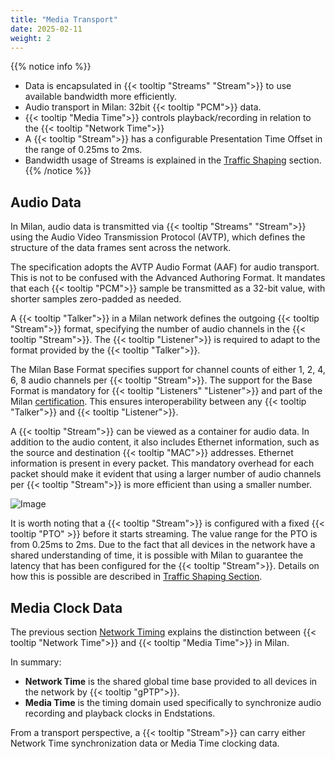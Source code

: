 ```yaml
---
title: "Media Transport"
date: 2025-02-11
weight: 2
---
```


{{% notice info %}}
- Data is encapsulated in {{< tooltip "Streams" "Stream">}} to use available bandwidth more efficiently.
- Audio transport in Milan: 32bit {{< tooltip "PCM">}} data.
- {{< tooltip "Media Time">}} controls playback/recording in relation to the {{< tooltip "Network Time">}}
- A {{< tooltip "Stream">}} has a configurable Presentation Time Offset in the range of 0.25ms to 2ms.
- Bandwidth usage of Streams is explained in the [Traffic Shaping](../03_traffic-shaping/stream-reservation/_index.md#how-much-traffic-is-reserved-for-my-audio-stream) section.
{{% /notice %}}

## Audio Data

In Milan, audio data is transmitted via {{< tooltip "Streams" "Stream">}} using the Audio Video Transmission Protocol (AVTP), which defines the structure of the data frames sent across the network.

The specification adopts the AVTP Audio Format (AAF) for audio transport. This is not to be confused with the Advanced Authoring Format. It mandates that each {{< tooltip "PCM">}} sample be transmitted as a 32-bit value, with shorter samples zero-padded as needed.

A {{< tooltip "Talker">}} in a Milan network defines the outgoing {{< tooltip "Stream">}} format, specifying the number of audio channels in the {{< tooltip "Stream">}}. The {{< tooltip "Listener">}} is required to adapt to the format provided by the {{< tooltip "Talker">}}.

The Milan Base Format specifies support for channel counts of either 1, 2, 4, 6, 8 audio channels per {{< tooltip "Stream">}}. The support for the Base Format is mandatory for {{< tooltip "Listeners" "Listener">}} and part of the Milan [certification](../../02_user-guides/certified-products.md). This ensures interoperability between any {{< tooltip "Talker">}} and {{< tooltip "Listener">}}.

<div class="text-image-container">
  <div class="text">
    <p>A {{< tooltip "Stream">}} can be viewed as a container for audio data. In addition to the audio content, it also includes Ethernet information, such as the source and destination {{< tooltip "MAC">}} addresses. Ethernet information is present in every packet. This mandatory overhead for each packet should make it evident that using a larger number of audio channels per {{< tooltip "Stream">}} is more efficient than using a smaller number.</p>
  </div>
  <div class="image">
    <img src="/images/stream-format.drawio.svg" alt="Image" style="max-width: 100%; height: auto;">
  </div>
</div>

It is worth noting that a {{< tooltip "Stream">}} is configured with a fixed {{< tooltip "PTO" >}} before it starts streaming. The value range for the PTO is from 0.25ms to 2ms. Due to the fact that all devices in the network have a shared understanding of time, it is possible with Milan to guarantee the latency that has been configured for the {{< tooltip "Stream">}}. Details on how this is possible are described in [Traffic Shaping Section](../03_traffic-shaping/_index.md).

## Media Clock Data

The previous section [Network Timing](../00_network-timing/_index.md) explains the distinction between {{< tooltip "Network Time">}} and {{< tooltip "Media Time">}} in Milan.

In summary:

- **Network Time** is the shared global time base provided to all devices in the network by {{< tooltip "gPTP">}}.
- **Media Time** is the timing domain used specifically to synchronize audio recording and playback clocks in Endstations.

From a transport perspective, a {{< tooltip "Stream">}} can carry either Network Time synchronization data or Media Time clocking data.

